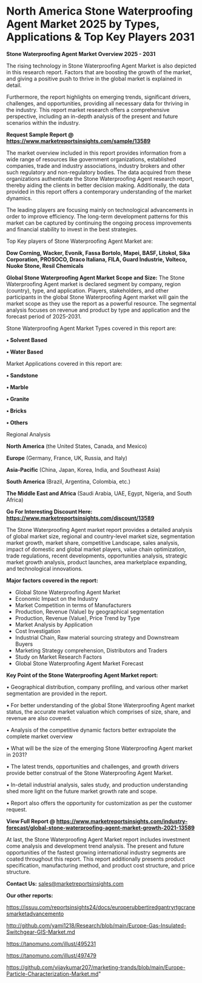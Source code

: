  # North America Stone Waterproofing Agent Market 2025 by Types, Applications & Top Key Players 2031

<Strong> Stone Waterproofing Agent Market Overview 2025 - 2031</strong>

The rising technology in Stone Waterproofing Agent Market is also depicted in this research report. Factors that are boosting the growth of the market, and giving a positive push to thrive in the global market is explained in detail.

Furthermore, the report highlights on emerging trends, significant drivers, challenges, and opportunities, providing all necessary data for thriving in the industry. This report market research offers a comprehensive perspective, including an in-depth analysis of the present and future scenarios within the industry.

<strong>Request Sample Report @ <a href=https://www.marketreportsinsights.com/sample/13589>https://www.marketreportsinsights.com/sample/13589</a></strong>

The market overview included in this report provides information from a wide range of resources like government organizations, established companies, trade and industry associations, industry brokers and other such regulatory and non-regulatory bodies. The data acquired from these organizations authenticate the Stone Waterproofing Agent research report, thereby aiding the clients in better decision making. Additionally, the data provided in this report offers a contemporary understanding of the market dynamics.

The leading players are focusing mainly on technological advancements in order to improve efficiency. The long-term development patterns for this market can be captured by continuing the ongoing process improvements and financial stability to invest in the best strategies.

Top Key players of Stone Waterproofing Agent Market are:

<strong>Dow Corning, Wacker, Evonik, Fassa Bortolo, Mapei, BASF, Litokol, Sika Corporation, PROSOCO, Draco Italiana, FILA, Guard Industrie, Volteco, Nuoke Stone, Resil Chemicals</strong>

<strong><b>Global Stone Waterproofing Agent Market Scope and Size:</b></strong>
The Stone Waterproofing Agent market is declared segment by company, region (country), type, and application. Players, stakeholders, and other participants in the global Stone Waterproofing Agent market will gain the market scope as they use the report as a powerful resource. The segmental analysis focuses on revenue and product by type and application and the forecast period of 2025-2031.

Stone Waterproofing Agent Market Types covered in this report are:

<strong>• Solvent Based

• Water Based</strong>

Market Applications covered in this report are:

<strong>• Sandstone

• Marble

• Granite

• Bricks

• Others</strong> 

Regional Analysis

<strong>North America</strong> (the United States, Canada, and Mexico)

<strong>Europe</strong> (Germany, France, UK, Russia, and Italy)

<strong>Asia-Pacific</strong> (China, Japan, Korea, India, and Southeast Asia)

<strong>South America</strong> (Brazil, Argentina, Colombia, etc.)

<strong>The Middle East and Africa</strong> (Saudi Arabia, UAE, Egypt, Nigeria, and South Africa)

<strong>Go For Interesting Discount Here: <a href=https://www.marketreportsinsights.com/discount/13589>https://www.marketreportsinsights.com/discount/13589</a></strong>

The Stone Waterproofing Agent market report provides a detailed analysis of global market size, regional and country-level market size, segmentation market growth, market share, competitive Landscape, sales analysis, impact of domestic and global market players, value chain optimization, trade regulations, recent developments, opportunities analysis, strategic market growth analysis, product launches, area marketplace expanding, and technological innovations.

<strong><b>Major factors covered in the report:</b></strong>
<ul>
  <li>Global Stone Waterproofing Agent Market </li>
  <li>Economic Impact on the Industry</li>
  <li>Market Competition in terms of Manufacturers</li>
  <li>Production, Revenue (Value) by geographical segmentation</li>
  <li>Production, Revenue (Value), Price Trend by Type</li>
  <li>Market Analysis by Application</li>
  <li>Cost Investigation</li>
  <li>Industrial Chain, Raw material sourcing strategy and Downstream Buyers</li>
  <li>Marketing Strategy comprehension, Distributors and Traders</li>
  <li>Study on Market Research Factors</li>
  <li>Global Stone Waterproofing Agent Market Forecast</li>
</ul>

<strong><b>Key Point of the Stone Waterproofing Agent Market report:</b></strong>

• Geographical distribution, company profiling, and various other market segmentation are provided in the report.

• For better understanding of the global Stone Waterproofing Agent market status, the accurate market valuation which comprises of size, share, and revenue are also covered.

• Analysis of the competitive dynamic factors better extrapolate the complete market overview

• What will be the size of the emerging Stone Waterproofing Agent market in 2031?

• The latest trends, opportunities and challenges, and growth drivers provide better construal of the Stone Waterproofing Agent Market.

• In-detail industrial analysis, sales study, and production understanding shed more light on the future market growth rate and scope.

• Report also offers the opportunity for customization as per the customer request.

<strong><b>View Full Report @ <a href=https://www.marketreportsinsights.com/industry-forecast/global-stone-waterproofing-agent-market-growth-2021-13589>https://www.marketreportsinsights.com/industry-forecast/global-stone-waterproofing-agent-market-growth-2021-13589</a></b></strong>


At last, the Stone Waterproofing Agent Market report includes investment come analysis and development trend analysis. The present and future opportunities of the fastest growing international industry segments are coated throughout this report. This report additionally presents product specification, manufacturing method, and product cost structure, and price structure.

<strong>Contact Us:</strong>
sales@marketreportsinsights.com

<strong>Our other reports:</strong>

<a href=https://issuu.com/reportsinsights24/docs/europerubbertiredgantryrtgcranesmarketadvancemento>https://issuu.com/reportsinsights24/docs/europerubbertiredgantryrtgcranesmarketadvancemento</a>

<a href=http://github.com/yami1218/Research/blob/main/Europe-Gas-Insulated-Switchgear-GIS-Market.md>http://github.com/yami1218/Research/blob/main/Europe-Gas-Insulated-Switchgear-GIS-Market.md</a>

<a href=https://tanomuno.com/illust/495231>https://tanomuno.com/illust/495231</a>

<a href=https://tanomuno.com/illust/497479>https://tanomuno.com/illust/497479</a>

<a href=https://github.com/vijaykumar207/marketing-trands/blob/main/Europe-Particle-Characterization-Market.md>https://github.com/vijaykumar207/marketing-trands/blob/main/Europe-Particle-Characterization-Market.md</a>"
